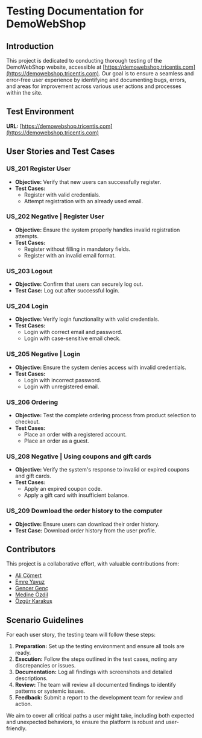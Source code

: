 # Testing Documentation for DemoWebShop

## Introduction

This project is dedicated to conducting thorough testing of the DemoWebShop website, accessible at [https://demowebshop.tricentis.com](https://demowebshop.tricentis.com). Our goal is to ensure a seamless and error-free user experience by identifying and documenting bugs, errors, and areas for improvement across various user actions and processes within the site.

## Test Environment

**URL:** [https://demowebshop.tricentis.com](https://demowebshop.tricentis.com)

## User Stories and Test Cases

### US_201 Register User
- **Objective:** Verify that new users can successfully register.
- **Test Cases:**
  - Register with valid credentials.
  - Attempt registration with an already used email.

### US_202 Negative | Register User
- **Objective:** Ensure the system properly handles invalid registration attempts.
- **Test Cases:**
  - Register without filling in mandatory fields.
  - Register with an invalid email format.

### US_203 Logout
- **Objective:** Confirm that users can securely log out.
- **Test Case:** Log out after successful login.

### US_204 Login
- **Objective:** Verify login functionality with valid credentials.
- **Test Cases:**
  - Login with correct email and password.
  - Login with case-sensitive email check.

### US_205 Negative | Login
- **Objective:** Ensure the system denies access with invalid credentials.
- **Test Cases:**
  - Login with incorrect password.
  - Login with unregistered email.

### US_206 Ordering
- **Objective:** Test the complete ordering process from product selection to checkout.
- **Test Cases:**
  - Place an order with a registered account.
  - Place an order as a guest.

### US_208 Negative | Using coupons and gift cards
- **Objective:** Verify the system's response to invalid or expired coupons and gift cards.
- **Test Cases:**
  - Apply an expired coupon code.
  - Apply a gift card with insufficient balance.

### US_209 Download the order history to the computer
- **Objective:** Ensure users can download their order history.
- **Test Case:** Download order history from the user profile.

## Contributors

This project is a collaborative effort, with valuable contributions from:

- [Ali Cömert](https://www.github.com/alicomert)
- [Emre Yavuz](https://www.github.com/emreyavvz)
- [Gencer Genç](https://www.github.com/GencerGnc)
- [Medine Özdil](https://www.github.com/mdnozdl)
- [Özgür Karakuş](https://www.github.com/ozgurrkarakus)

## Scenario Guidelines

For each user story, the testing team will follow these steps:

1. **Preparation:** Set up the testing environment and ensure all tools are ready.
2. **Execution:** Follow the steps outlined in the test cases, noting any discrepancies or issues.
3. **Documentation:** Log all findings with screenshots and detailed descriptions.
4. **Review:** The team will review all documented findings to identify patterns or systemic issues.
5. **Feedback:** Submit a report to the development team for review and action.

We aim to cover all critical paths a user might take, including both expected and unexpected behaviors, to ensure the platform is robust and user-friendly.
